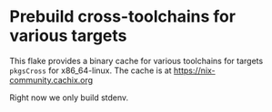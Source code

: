 # Prebuild cross-toolchains for various targets

This flake provides a binary cache for various toolchains for targets `pkgsCross` for x86_64-linux.
The cache is at https://nix-community.cachix.org

Right now we only build stdenv.
